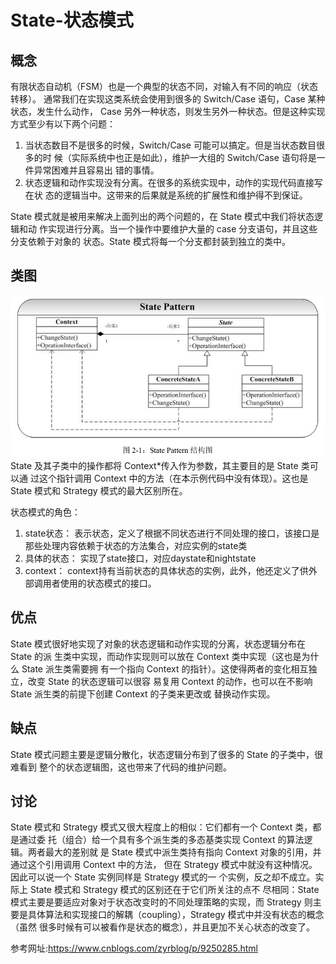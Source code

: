 # State-状态模式

## 概念
有限状态自动机（FSM）也是一个典型的状态不同，对输入有不同的响应（状态转移）。
通常我们在实现这类系统会使用到很多的 Switch/Case 语句，Case 某种状态，发生什么动作，
Case 另外一种状态，则发生另外一种状态。但是这种实现方式至少有以下两个问题：  
1. 当状态数目不是很多的时候，Switch/Case 可能可以搞定。但是当状态数目很多的时
候（实际系统中也正是如此），维护一大组的 Switch/Case 语句将是一件异常困难并且容易出
错的事情。  
2. 状态逻辑和动作实现没有分离。在很多的系统实现中，动作的实现代码直接写在状
态的逻辑当中。这带来的后果就是系统的扩展性和维护得不到保证。  

State 模式就是被用来解决上面列出的两个问题的，在 State 模式中我们将状态逻辑和动
作实现进行分离。当一个操作中要维护大量的 case 分支语句，并且这些分支依赖于对象的
状态。State 模式将每一个分支都封装到独立的类中。  

## 类图
![类图](../../../../../../../../images/state.png)   
State 及其子类中的操作都将 Context*传入作为参数，其主要目的是 State 类可以通
过这个指针调用 Context 中的方法（在本示例代码中没有体现）。这也是 State 模式和 Strategy
模式的最大区别所在。

状态模式的角色：  
1. state状态：
表示状态，定义了根据不同状态进行不同处理的接口，该接口是那些处理内容依赖于状态的方法集合，对应实例的state类  
2. 具体的状态：
实现了state接口，对应daystate和nightstate  
3. context：
context持有当前状态的具体状态的实例，此外，他还定义了供外部调用者使用的状态模式的接口。  

## 优点
State 模式很好地实现了对象的状态逻辑和动作实现的分离，状态逻辑分布在 State 的派
生类中实现，而动作实现则可以放在 Context 类中实现（这也是为什么 State 派生类需要拥
有一个指向 Context 的指针）。这使得两者的变化相互独立，改变 State 的状态逻辑可以很容
易复用 Context 的动作，也可以在不影响 State 派生类的前提下创建 Context 的子类来更改或
替换动作实现。

## 缺点
State 模式问题主要是逻辑分散化，状态逻辑分布到了很多的 State 的子类中，很难看到
整个的状态逻辑图，这也带来了代码的维护问题。

## 讨论
State 模式和 Strategy 模式又很大程度上的相似：它们都有一个 Context 类，都是通过委
托（组合）给一个具有多个派生类的多态基类实现 Context 的算法逻辑。两者最大的差别就
是 State 模式中派生类持有指向 Context 对象的引用，并通过这个引用调用 Context 中的方法，
但在 Strategy 模式中就没有这种情况。因此可以说一个 State 实例同样是 Strategy 模式的一
个实例，反之却不成立。实际上 State 模式和 Strategy 模式的区别还在于它们所关注的点不
尽相同：State 模式主要是要适应对象对于状态改变时的不同处理策略的实现，而 Strategy
则主要是具体算法和实现接口的解耦（coupling），Strategy 模式中并没有状态的概念（虽然
很多时候有可以被看作是状态的概念），并且更加不关心状态的改变了。

参考网址:https://www.cnblogs.com/zyrblog/p/9250285.html